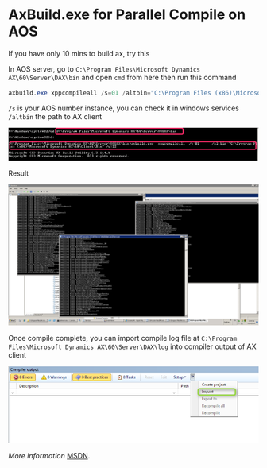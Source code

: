 # AxBuild.exe for Parallel Compile on AOS


If you have only 10 mins to build ax, try this

In AOS server, go to `C:\Program Files\Microsoft Dynamics AX\60\Server\DAX\bin` and open `cmd` from here then run this command

```cs
axbuild.exe xppcompileall /s=01 /altbin="C:\Program Files (x86)\Microsoft Dynamics AX\60\Client\Bin"
```

`/s` is your AOS number instance, you can check it in windows services
`/altbin` the path to AX client

![](/imagesposts/axbuild-exe-for-parallel-compile-on-aos_2.png)

Result

![](/imagesposts/axbuild-exe-for-parallel-compile-on-aos_3.png)

Once compile complete, you can import compile log file at `C:\Program Files\Microsoft Dynamics AX\60\Server\DAX\log` into compiler output of AX client

![](/imagesposts/axbuild-exe-for-parallel-compile-on-aos_4.png)

*More information* [MSDN](https://msdn.microsoft.com/en-us/library/dn528954.aspx).
